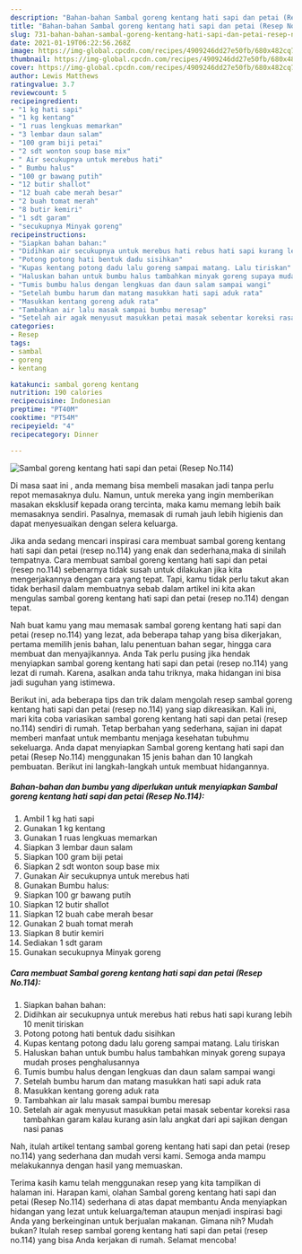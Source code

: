 ```yaml
---
description: "Bahan-bahan Sambal goreng kentang hati sapi dan petai (Resep No.114) Sederhana dan Mudah Dibuat"
title: "Bahan-bahan Sambal goreng kentang hati sapi dan petai (Resep No.114) Sederhana dan Mudah Dibuat"
slug: 731-bahan-bahan-sambal-goreng-kentang-hati-sapi-dan-petai-resep-no114-sederhana-dan-mudah-dibuat
date: 2021-01-19T06:22:56.268Z
image: https://img-global.cpcdn.com/recipes/4909246dd27e50fb/680x482cq70/sambal-goreng-kentang-hati-sapi-dan-petai-resep-no114-foto-resep-utama.jpg
thumbnail: https://img-global.cpcdn.com/recipes/4909246dd27e50fb/680x482cq70/sambal-goreng-kentang-hati-sapi-dan-petai-resep-no114-foto-resep-utama.jpg
cover: https://img-global.cpcdn.com/recipes/4909246dd27e50fb/680x482cq70/sambal-goreng-kentang-hati-sapi-dan-petai-resep-no114-foto-resep-utama.jpg
author: Lewis Matthews
ratingvalue: 3.7
reviewcount: 5
recipeingredient:
- "1 kg hati sapi"
- "1 kg kentang"
- "1 ruas lengkuas memarkan"
- "3 lembar daun salam"
- "100 gram biji petai"
- "2 sdt wonton soup base mix"
- " Air secukupnya untuk merebus hati"
- " Bumbu halus"
- "100 gr bawang putih"
- "12 butir shallot"
- "12 buah cabe merah besar"
- "2 buah tomat merah"
- "8 butir kemiri"
- "1 sdt garam"
- "secukupnya Minyak goreng"
recipeinstructions:
- "Siapkan bahan bahan:"
- "Didihkan air secukupnya untuk merebus hati rebus hati sapi kurang lebih 10 menit tiriskan"
- "Potong potong hati bentuk dadu sisihkan"
- "Kupas kentang potong dadu lalu goreng sampai matang. Lalu tiriskan"
- "Haluskan bahan untuk bumbu halus tambahkan minyak goreng supaya mudah proses penghalusannya"
- "Tumis bumbu halus dengan lengkuas dan daun salam sampai wangi"
- "Setelah bumbu harum dan matang masukkan hati sapi aduk rata"
- "Masukkan kentang goreng aduk rata"
- "Tambahkan air lalu masak sampai bumbu meresap"
- "Setelah air agak menyusut masukkan petai masak sebentar koreksi rasa tambahkan garam kalau kurang asin lalu angkat dari api sajikan dengan nasi panas"
categories:
- Resep
tags:
- sambal
- goreng
- kentang

katakunci: sambal goreng kentang 
nutrition: 190 calories
recipecuisine: Indonesian
preptime: "PT40M"
cooktime: "PT54M"
recipeyield: "4"
recipecategory: Dinner

---
```



![Sambal goreng kentang hati sapi dan petai (Resep No.114)](https://img-global.cpcdn.com/recipes/4909246dd27e50fb/680x482cq70/sambal-goreng-kentang-hati-sapi-dan-petai-resep-no114-foto-resep-utama.jpg)

Di masa  saat ini , anda memang bisa membeli masakan jadi tanpa perlu repot memasaknya dulu. Namun, untuk mereka yang ingin memberikan masakan eksklusif kepada orang tercinta, maka kamu memang lebih baik memasaknya sendiri. Pasalnya, memasak di rumah jauh lebih higienis dan dapat menyesuaikan dengan selera keluarga.

Jika anda sedang mencari inspirasi cara membuat sambal goreng kentang hati sapi dan petai (resep no.114) yang enak dan sederhana,maka di sinilah tempatnya. Cara membuat sambal goreng kentang hati sapi dan petai (resep no.114)  sebenarnya tidak susah untuk dilakukan jika kita mengerjakannya dengan cara yang tepat. Tapi, kamu tidak perlu takut akan tidak berhasil dalam membuatnya 
sebab dalam artikel ini kita akan mengulas sambal goreng kentang hati sapi dan petai (resep no.114) dengan tepat.  



Nah buat kamu yang mau memasak sambal goreng kentang hati sapi dan petai (resep no.114) yang lezat, ada beberapa tahap yang bisa dikerjakan, pertama memilih jenis bahan, lalu penentuan bahan segar, hingga cara membuat dan menyajikannya. Anda Tak perlu pusing jika hendak menyiapkan sambal goreng kentang hati sapi dan petai (resep no.114) yang lezat di rumah. Karena, asalkan anda  tahu triknya, maka hidangan ini bisa jadi suguhan yang istimewa.

Berikut ini, ada beberapa tips dan trik dalam mengolah resep sambal goreng kentang hati sapi dan petai (resep no.114) yang siap dikreasikan. Kali ini, mari kita coba variasikan sambal goreng kentang hati sapi dan petai (resep no.114) sendiri di rumah. Tetap berbahan yang sederhana, sajian ini dapat memberi manfaat untuk membantu menjaga kesehatan tubuhmu sekeluarga. Anda dapat menyiapkan Sambal goreng kentang hati sapi dan petai (Resep No.114) menggunakan 15 jenis bahan dan 10 langkah pembuatan. Berikut ini langkah-langkah untuk membuat hidangannya.

<!--inarticleads1-->

##### Bahan-bahan dan bumbu yang diperlukan untuk menyiapkan Sambal goreng kentang hati sapi dan petai (Resep No.114):

1. Ambil 1 kg hati sapi
1. Gunakan 1 kg kentang
1. Gunakan 1 ruas lengkuas memarkan
1. Siapkan 3 lembar daun salam
1. Siapkan 100 gram biji petai
1. Siapkan 2 sdt wonton soup base mix
1. Gunakan  Air secukupnya untuk merebus hati
1. Gunakan  Bumbu halus:
1. Siapkan 100 gr bawang putih
1. Siapkan 12 butir shallot
1. Siapkan 12 buah cabe merah besar
1. Gunakan 2 buah tomat merah
1. Siapkan 8 butir kemiri
1. Sediakan 1 sdt garam
1. Gunakan secukupnya Minyak goreng




<!--inarticleads2-->

##### Cara membuat Sambal goreng kentang hati sapi dan petai (Resep No.114):

1. Siapkan bahan bahan:
1. Didihkan air secukupnya untuk merebus hati rebus hati sapi kurang lebih 10 menit tiriskan
1. Potong potong hati bentuk dadu sisihkan
1. Kupas kentang potong dadu lalu goreng sampai matang. Lalu tiriskan
1. Haluskan bahan untuk bumbu halus tambahkan minyak goreng supaya mudah proses penghalusannya
1. Tumis bumbu halus dengan lengkuas dan daun salam sampai wangi
1. Setelah bumbu harum dan matang masukkan hati sapi aduk rata
1. Masukkan kentang goreng aduk rata
1. Tambahkan air lalu masak sampai bumbu meresap
1. Setelah air agak menyusut masukkan petai masak sebentar koreksi rasa tambahkan garam kalau kurang asin lalu angkat dari api sajikan dengan nasi panas




Nah, itulah artikel tentang  sambal goreng kentang hati sapi dan petai (resep no.114)  yang sederhana dan mudah versi kami. Semoga anda mampu melakukannya dengan hasil yang memuaskan. 

Terima kasih kamu telah menggunakan resep yang kita tampilkan di halaman ini. Harapan kami, olahan  Sambal goreng kentang hati sapi dan petai (Resep No.114) sederhana di atas dapat membantu Anda menyiapkan hidangan yang lezat untuk keluarga/teman ataupun menjadi inspirasi bagi Anda yang berkeinginan untuk berjualan makanan. Gimana nih? Mudah bukan? Itulah resep sambal goreng kentang hati sapi dan petai (resep no.114) yang bisa Anda kerjakan di rumah. Selamat mencoba!

